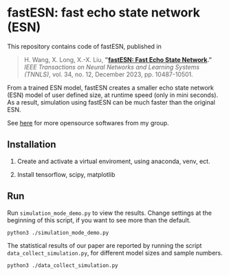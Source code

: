 # fastESN: fast echo state network (ESN)

This repository contains code of fastESN, published in

> H. Wang, X. Long, X.-X. Liu, **"[fastESN: Fast Echo State Network](https://wanghaiuestc.github.io/papers/tnnls_fastesn_author_copy.pdf)."** *IEEE Transactions on Neural Networks and Learning Systems (TNNLS)*, vol. 34, no. 12, December 2023, pp. 10487-10501.

From a trained ESN model, fastESN creates a smaller echo state network (ESN) model of user defined size, at runtime speed (only in mini seconds). As a result, simulation using fastESN can be much faster than the original ESN.

See [here](https://wanghaiuestc.github.io) for more opensource softwares from my group. 

## Installation

1. Create and activate a virtual enviroment, using anaconda, venv, ect.

2. Install tensorflow, scipy, matplotlib

## Run

Run ```simulation_mode_demo.py``` to view the results. Change settings at the beginning of this script, if you want to see more than the default.

```sh
python3 ./simulation_mode_demo.py
```


The statistical results of our paper are reported by running the script ```data_collect_simulation.py```, for different model sizes and sample numbers.

```sh
python3 ./data_collect_simulation.py
```
